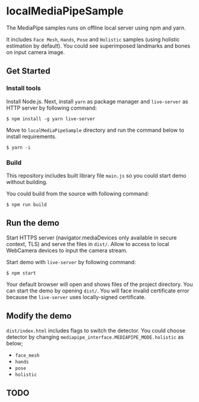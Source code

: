 # localMediaPipeSample
The MediaPipe samples runs on offline local server using npm and yarn.

It includes `Face Mesh`, `Hands`, `Pose` and `Holistic` samples (using holistic estimation by default).
You could see superimposed landmarks and bones on input camera image.


## Get Started

### Install tools

Install Node.js.
Next, install `yarn` as package manager and `live-server` as HTTP server by following command:
```
$ npm install -g yarn live-server
```

Move to `localMediaPipeSample` directory and run the command below to install requirements.
```
$ yarn -i
```


### Build

This repository includes built library file `main.js` so you could start demo without building.

You could build from the source with following command:
```
$ npm run build
```


## Run the demo

Start HTTPS server (navigator.mediaDevices only available in secure context, TLS) and serve the files in `dist/`.
Allow to access to local WebCamera devices to input the camera stream.

Start demo with `live-server` by following command:
```
$ npm start
```
Your default browser will open and shows files of the project directory. You can start the demo by opening `dist/`.
You will face invalid certificate error because the `live-server` uses locally-signed certificate.


## Modify the demo

`dist/index.html` includes flags to switch the detector.
You could choose detector by changing `mediapipe_interface.MEDIAPIPE_MODE.holistic` as below;
* `face_mesh`
* `hands`
* `pose`
* `holistic`


## TODO

